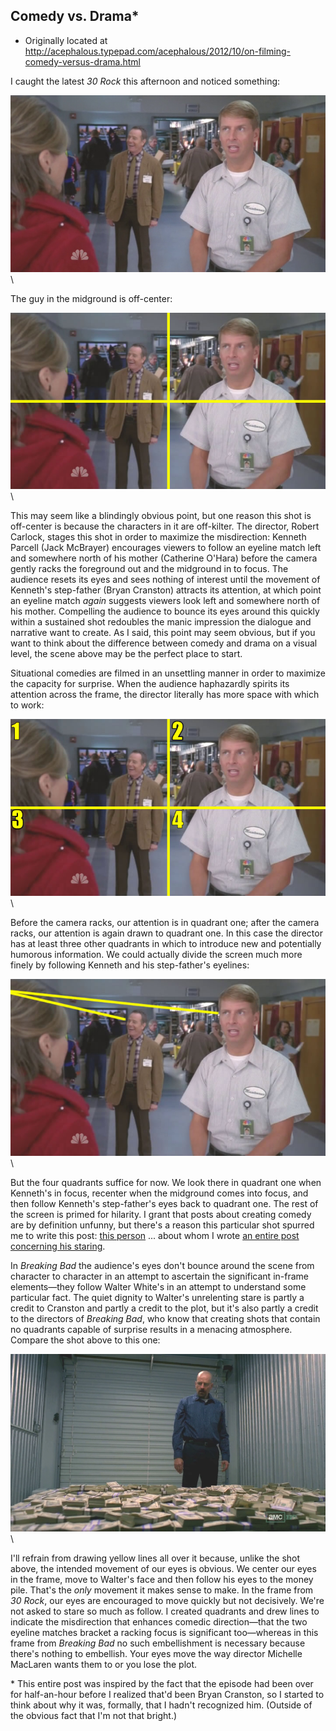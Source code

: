 ## Comedy vs. Drama\*

 * Originally located at http://acephalous.typepad.com/acephalous/2012/10/on-filming-comedy-versus-drama.html

I caught the latest *30 Rock* this afternoon and noticed something:

![6a00d8341c2df453ef017d3cac8cd8970c](../../images/themes/comedy-vs-drama/6a00d8341c2df453ef017d3cac8cd8970c.png)\ 

The guy in the midground is off-center:

![6a00d8341c2df453ef017ee421dab1970d](../../images/themes/comedy-vs-drama/6a00d8341c2df453ef017ee421dab1970d.jpg)\ 

This may seem like a blindingly obvious point, but one reason this shot is off-center is because the characters in it are off-kilter. The director, Robert Carlock, stages this shot in order to maximize the misdirection: Kenneth Parcell (Jack McBrayer) encourages viewers to follow an eyeline match left and somewhere north of his mother (Catherine O'Hara) before the camera gently racks the foreground out and the midground in to focus. The audience resets its eyes and sees nothing of interest until the movement of Kenneth's step-father (Bryan Cranston) attracts its attention, at which point an eyeline match *again* suggests viewers look left and somewhere north of his mother. Compelling the audience to bounce its eyes around this quickly within a sustained shot redoubles the manic impression the dialogue and narrative want to create. As I said, this point may seem obvious, but if you want to think about the difference between comedy and drama on a visual level, the scene above may be the perfect place to start. 

Situational comedies are filmed in an unsettling manner in order to maximize the capacity for surprise. When the audience haphazardly spirits its attention across the frame, the director literally has more space with which to work:

![6a00d8341c2df453ef017d3cacaa91970c](../../images/themes/comedy-vs-drama/6a00d8341c2df453ef017d3cacaa91970c.jpg)\ 

Before the camera racks, our attention is in quadrant one; after the camera racks, our attention is again drawn to quadrant one. In this case the director has at least three other quadrants in which to introduce new and potentially humorous information. We could actually divide the screen much more finely by following Kenneth and his step-father's eyelines:

![6a00d8341c2df453ef017d3cacb3fa970c](../../images/themes/comedy-vs-drama/6a00d8341c2df453ef017d3cacb3fa970c.jpg)\ 

But the four quadrants suffice for now. We look there in quadrant one when Kenneth's in focus, recenter when the midground comes into focus, and then follow Kenneth's step-father's eyes back to quadrant one. The rest of the screen is primed for hilarity. I grant that posts about creating comedy are by definition unfunny, but there's a reason this particular shot spurred me to write this post: [this person](http://acephalous.typepad.com/acephalous/breaking-bad/) ... about whom I wrote [an entire post concerning his staring](http://acephalous.typepad.com/acephalous/2012/09/breaking-bad-gliding-over-all-.html). 

In *Breaking Bad* the audience's eyes don't bounce around the scene from character to character in an attempt to ascertain the significant in-frame elements—they follow Walter White's in an attempt to understand some particular fact. The quiet dignity to Walter's unrelenting stare is partly a credit to Cranston and partly a credit to the plot, but it's also partly a credit to the directors of *Breaking Bad*, who know that creating shots that contain no quadrants capable of surprise results in a menacing atmosphere. Compare the shot above to this one:

![6a00d8341c2df453ef017c327e3e15970b](../../images/themes/comedy-vs-drama/6a00d8341c2df453ef017c327e3e15970b.png)\ 

I'll refrain from drawing yellow lines all over it because, unlike the shot above, the intended movement of our eyes is obvious. We center our eyes in the frame, move to Walter's face and then follow his eyes to the money pile. That's the *only* movement it makes sense to make. In the frame from *30 Rock*, our eyes are encouraged to move quickly but not decisively. We're not asked to stare so much as follow. I created quadrants and drew lines to indicate the misdirection that enhances comedic direction—that the two eyeline matches bracket a racking focus is significant too—whereas in this frame from *Breaking Bad* no such embellishment is necessary because there's nothing to embellish. Your eyes move the way director Michelle MacLaren wants them to or you lose the plot. 

\* This entire post was inspired by the fact that the episode had been 
over for half-an-hour before I realized that'd been Bryan Cranston, so I
 started to think about why it was, formally, that I hadn't recognized 
him. (Outside of the obvious fact that I'm not that bright.)
